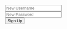 <!-- signup.html -->
<form id="signup">
    <input type="text" id="newUsername" name="newUsername" required placeholder="New Username"><br>
    <input type="password" id="newPassword" name="newPassword" required placeholder="New Password"><br>
    <button type="button" onclick="signup()">Sign Up</button><br>
</form>

<script>
function signup() {
    const newData = {
        "username": document.getElementById("newUsername").value,
        "password": document.getElementById("newPassword").value
    }

    // Check if the user already exists before signing up
    fetch(`http://127.0.0.1:8000/api/login/checkuser/${newData.username}`)
    .then(response => response.json())
    .then(data => {
        if (data.exists) {
            // User already exists, redirect to login page
            alert("User already exists. Redirecting to login page.");
            window.location.href = "http://127.0.0.1:4200/TheIdealGam/2024/01/16/login.html"; // Replace with the actual login page URL
        } else {
            // User doesn't exist, proceed with signup
            fetch("http://127.0.0.1:8000/api/login/register", {
                method: "POST",
                headers: {
                    "Content-Type": "application/json"
                },
                body: JSON.stringify(newData)
            })
            .then(response => response.json())
            .then(data => {
                if (data.token) {
                    // Store the token in localStorage or sessionStorage
                    localStorage.setItem("jwt_token", data.token);
                    console.log("JWT token:", data.token);
                }
                // Handle other response data if needed
            });
        }
    });
}   
</script>
